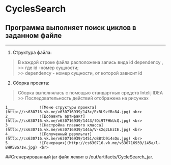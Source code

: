 # CyclesSearch
## Программа выполняет поиск циклов в заданном файле
***
1. Структура файла:

  > В каждой строке файла расположена запись вида id dependency ,
    >> где id -номер сущности; </br>
    >>       dependency - номер сущности, от которой зависит id
    

2. Сборка проекта:

  > Сборка выполнялась с помощью стандартных средств Intelij IDEA
    >> Последовательность действий отображена на рисунках
    
    1___           ![Меню структуры проекта](http://cs630716.vk.me/v630716939/143c/ExRL9zYBc84.jpg) <br>
    2___           ![Добавить артифакт](http://cs630716.vk.me/v630716939/1443/fOi9TFHkUcQ.jpg) <br>
    3___           ![Настройка главного класса](http://cs630716.vk.me/v630716939/144a/V-sXq2LEzIE.jpg) <br>
    4___           ![Полученный результат](http://cs630716.vk.me/v630716939/1451/oBBtb9i4sQo.jpg) <br>
    5___           ![Генерация](http://cs630716.vk.me/v630716939/145a/l-BHR5BG71w.jpg) <br>

##Сгенерированный jar файл лежит в /out/artifacts/CycleSearch_jar.
    



